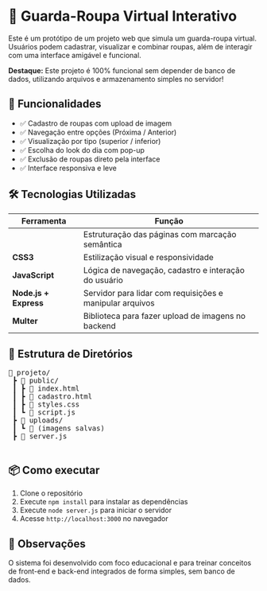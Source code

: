 <h1>👗 Guarda-Roupa Virtual Interativo</h1>
  <p>Este é um protótipo de um projeto web que simula um guarda-roupa virtual. Usuários podem cadastrar, visualizar e combinar roupas, além de interagir com uma interface amigável e funcional.</p>

  <div class="highlight">
    <strong>Destaque:</strong> Este projeto é 100% funcional sem depender de banco de dados, utilizando arquivos e armazenamento simples no servidor!
  </div>

  <h2>🚀 Funcionalidades</h2>
  <ul>
    <li>✅ Cadastro de roupas com upload de imagem</li>
    <li>✅ Navegação entre opções (Próxima / Anterior)</li>
    <li>✅ Visualização por tipo (superior / inferior)</li>
    <li>✅ Escolha do look do dia com pop-up</li>
    <li>✅ Exclusão de roupas direto pela interface</li>
    <li>✅ Interface responsiva e leve</li>
  </ul>

  <h2>🛠️ Tecnologias Utilizadas</h2>
  <table>
    <thead>
      <tr>
        <th>Ferramenta</th>
        <th>Função</th>
      </tr>
    </thead>
    <tbody>
      <tr>
        <td><strong> <a href="https://img.shields.io/badge/HTML5-E34F26?style=flat&logo=html5&logoColor=black"</strong></td>
        <td>Estruturação das páginas com marcação semântica</td>
      </tr>
      <tr>
        <td><strong>CSS3</strong></td>
        <td>Estilização visual e responsividade</td>
      </tr>
      <tr>
        <td><strong>JavaScript</strong></td>
        <td>Lógica de navegação, cadastro e interação do usuário</td>
      </tr>
      <tr>
        <td><strong>Node.js + Express</strong></td>
        <td>Servidor para lidar com requisições e manipular arquivos</td>
      </tr>
      <tr>
        <td><strong>Multer</strong></td>
        <td>Biblioteca para fazer upload de imagens no backend</td>
      </tr>
    </tbody>
  </table>

  <h2>📂 Estrutura de Diretórios</h2>
  <pre>
📁 projeto/
 ┣ 📁 public/
 ┃ ┣ 📄 index.html
 ┃ ┣ 📄 cadastro.html
 ┃ ┣ 📄 styles.css
 ┃ ┗ 📄 script.js
 ┣ 📁 uploads/
 ┃ ┗ 📄 (imagens salvas)
 ┣ 📄 server.js
  </pre>

  <h2>📦 Como executar</h2>
  <ol>
    <li>Clone o repositório</li>
    <li>Execute <code>npm install</code> para instalar as dependências</li>
    <li>Execute <code>node server.js</code> para iniciar o servidor</li>
    <li>Acesse <code>http://localhost:3000</code> no navegador</li>
  </ol>

  <h2>📌 Observações</h2>
  <p>O sistema foi desenvolvido com foco educacional e para treinar conceitos de front-end e back-end integrados de forma simples, sem banco de dados.</p>
